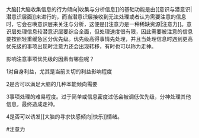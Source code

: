 大脑[[大脑收集信息的行为倾向|收集与分析信息]]的基础功能是由[[意识与潜意识|潜意识层面]]来进行的，而当潜意识层接收到无法处理或者认为需要注意的信息时，它会召唤意识层来关注与分析，这便是[[注意力是一种稀缺资源|注意力]]。意识层处理信息较潜意识层要综合全面，但处理速度很有限，因此需要被注意的信息要按照轻重缓急区分优先级。优先级高得事情先处理，并且当处理信息时遇到更高优先级的事项出现时注意力还会出现转移，有时也可以称为走神。

影响注意事项优先级的因素有哪些呢？

1对自身利益，尤其是当前关切的利益影响程度

2是否可以满足大脑的几种本能倾向需要

3事项处理的难易程度。过于简单或信息密度过低会被调低优先级，分神处理其他信息，最终造成走神。

4是否可以诱发[[大脑的寻求快感倾向|快乐]]情绪。


#注意力